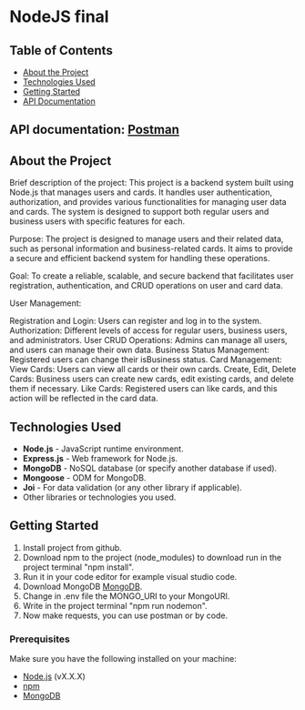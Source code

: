 # NodeJS final

## Table of Contents

- [About the Project](#about-the-project)
- [Technologies Used](#technologies-used)
- [Getting Started](#getting-started)
- [API Documentation](#api-documentation)
  
## API documentation: [Postman](https://documenter.getpostman.com/view/36795440/2sAXjM4rZW)

## About the Project

Brief description of the project:
This project is a backend system built using Node.js that manages users and cards.
It handles user authentication, authorization, and provides various functionalities for managing user data and cards.
The system is designed to support both regular users and business users with specific features for each.

Purpose: The project is designed to manage users and their related data, such as personal information and business-related cards.
It aims to provide a secure and efficient backend system for handling these operations.

Goal: To create a reliable, scalable, and secure backend that facilitates user registration,
authentication, and CRUD operations on user and card data.

User Management:

Registration and Login: Users can register and log in to the system.
Authorization: Different levels of access for regular users, business users, and administrators.
User CRUD Operations: Admins can manage all users, and users can manage their own data.
Business Status Management: Registered users can change their isBusiness status.
Card Management:
View Cards: Users can view all cards or their own cards.
Create, Edit, Delete Cards: Business users can create new cards, edit existing cards, and delete them if necessary.
Like Cards: Registered users can like cards, and this action will be reflected in the card data.

## Technologies Used

- **Node.js** - JavaScript runtime environment.
- **Express.js** - Web framework for Node.js.
- **MongoDB** - NoSQL database (or specify another database if used).
- **Mongoose** - ODM for MongoDB.
- **Joi** - For data validation (or any other library if applicable).
- Other libraries or technologies you used.

## Getting Started
1. Install project from github.
2. Download npm to the project (node_modules) to download run in the project terminal "npm install".
3. Run it in your code editor for example visual studio code.
4. Download MongoDB [MongoDB](https://www.mongodb.com/try/download/community).
5. Change in .env file the MONGO_URI to your MongoURI.
6. Write in the project terminal "npm run nodemon".
7. Now make requests, you can use postman or by code.

### Prerequisites

Make sure you have the following installed on your machine:
- [Node.js](https://nodejs.org/en/) (vX.X.X)
- [npm](https://www.npmjs.com/)
- [MongoDB](https://www.mongodb.com/)

